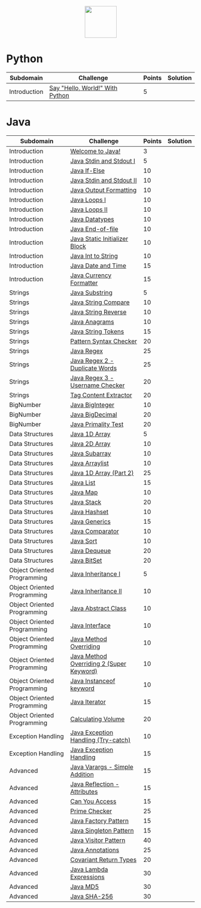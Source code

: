 <p align="center">
    <a href="https://www.hackerrank.com/RodneyShag">
        <img height=85 src="https://d3keuzeb2crhkn.cloudfront.net/hackerrank/assets/styleguide/logo_wordmark-f5c5eb61ab0a154c3ed9eda24d0b9e31.svg">
    </a>
    <br>
</p>

# Python
| Subdomain | Challenge  | Points | Solution |
|--- |--- |--- |--- |
| Introduction | [Say "Hello, World!" With Python](https://www.hackerrank.com/challenges/py-hello-world/problem) | 5 |   |



# Java

| Subdomain |  Challenge  | Points | Solution |
|--- |--- |--- |--- |
| Introduction | [Welcome to Java!](https://www.hackerrank.com/challenges/welcome-to-java) | 3 |
|         Introduction        | [Java Stdin and Stdout I](https://www.hackerrank.com/challenges/java-stdin-and-stdout-1)                                 |    5   |
|         Introduction        | [Java If-Else](https://www.hackerrank.com/challenges/java-if-else)                                                       |   10   |
|         Introduction        | [Java Stdin and Stdout II](https://www.hackerrank.com/challenges/java-stdin-stdout)                                      |   10   |
|         Introduction        | [Java Output Formatting](https://www.hackerrank.com/challenges/java-output-formatting)                                   |   10   | 
|         Introduction        | [Java Loops I](https://www.hackerrank.com/challenges/java-loops-i)                                                       |   10   |
|         Introduction        | [Java Loops II](https://www.hackerrank.com/challenges/java-loops)                                                        |   10   |
|         Introduction        | [Java Datatypes](https://www.hackerrank.com/challenges/java-datatypes)                                                   |   10   |
|         Introduction        | [Java End-of-file](https://www.hackerrank.com/challenges/java-end-of-file)                                               |   10   |
|         Introduction        | [Java Static Initializer Block](https://www.hackerrank.com/challenges/java-static-initializer-block)                     |   10   |
|         Introduction        | [Java Int to String](https://www.hackerrank.com/challenges/java-int-to-string)                                           |   10   |
|         Introduction        | [Java Date and Time](https://www.hackerrank.com/challenges/java-date-and-time)                                           |   15   |
|         Introduction        | [Java Currency Formatter](https://www.hackerrank.com/challenges/java-currency-formatter)                                 |   15   |
|           Strings           | [Java Substring](https://www.hackerrank.com/challenges/java-substring)                                                   |    5   |
|           Strings           | [Java String Compare](https://www.hackerrank.com/challenges/java-string-compare)                                         |   10   |
|           Strings           | [Java String Reverse](https://www.hackerrank.com/challenges/java-string-reverse)                                         |   10   |
|           Strings           | [Java Anagrams](https://www.hackerrank.com/challenges/java-anagrams)                                                     |   10   |
|           Strings           | [Java String Tokens](https://www.hackerrank.com/challenges/java-string-tokens)                                           |   15   |
|           Strings           | [Pattern Syntax Checker](https://www.hackerrank.com/challenges/pattern-syntax-checker)                                   |   20   |
|           Strings           | [Java Regex](https://www.hackerrank.com/challenges/java-regex)                                                           |   25   |
|           Strings           | [Java Regex 2 - Duplicate Words](https://www.hackerrank.com/challenges/duplicate-word)                                   |   25   |
|           Strings           | [Java Regex 3 - Username Checker](https://www.hackerrank.com/challenges/valid-username-checker)                          |   20   |
|           Strings           | [Tag Content Extractor](https://www.hackerrank.com/challenges/tag-content-extractor)                                     |   20   |
|          BigNumber          | [Java BigInteger](https://www.hackerrank.com/challenges/java-biginteger)                                                 |   10   |
|          BigNumber          | [Java BigDecimal](https://www.hackerrank.com/challenges/java-bigdecimal)                                                 |   20   |
|          BigNumber          | [Java Primality Test](https://www.hackerrank.com/challenges/java-primality-test)                                         |   20   |
|       Data Structures       | [Java 1D Array](https://www.hackerrank.com/challenges/java-1d-array-introduction)                                        |    5   |
|       Data Structures       | [Java 2D Array](https://www.hackerrank.com/challenges/java-2d-array)                                                     |   10   |
|       Data Structures       | [Java Subarray](https://www.hackerrank.com/challenges/java-negative-subarray)                                            |   10   |
|       Data Structures       | [Java Arraylist](https://www.hackerrank.com/challenges/java-arraylist)                                                   |   10   |
|       Data Structures       | [Java 1D Array (Part 2)](https://www.hackerrank.com/challenges/java-1d-array)                                            |   25   |
|       Data Structures       | [Java List](https://www.hackerrank.com/challenges/java-list)                                                             |   15   |
|       Data Structures       | [Java Map](https://www.hackerrank.com/challenges/phone-book)                                                             |   10   |
|       Data Structures       | [Java Stack](https://www.hackerrank.com/challenges/java-stack)                                                           |   20   |
|       Data Structures       | [Java Hashset](https://www.hackerrank.com/challenges/java-hashset)                                                       |   10   |
|       Data Structures       | [Java Generics](https://www.hackerrank.com/challenges/java-generics)                                                     |   15   |
|       Data Structures       | [Java Comparator](https://www.hackerrank.com/challenges/java-comparator)                                                 |   10   |
|       Data Structures       | [Java Sort](https://www.hackerrank.com/challenges/java-sort)                                                             |   10   |
|       Data Structures       | [Java Dequeue](https://www.hackerrank.com/challenges/java-dequeue)                                                       |   20   |
|       Data Structures       | [Java BitSet](https://www.hackerrank.com/challenges/java-bitset)                                                         |   20   |
| Object Oriented Programming | [Java Inheritance I](https://www.hackerrank.com/challenges/java-inheritance-1)                                           |    5   |
| Object Oriented Programming | [Java Inheritance II](https://www.hackerrank.com/challenges/java-inheritance-2)                                          |   10   |
| Object Oriented Programming | [Java Abstract Class](https://www.hackerrank.com/challenges/java-abstract-class)                                         |   10   |
| Object Oriented Programming | [Java Interface](https://www.hackerrank.com/challenges/java-interface)                                                   |   10   |
| Object Oriented Programming | [Java Method Overriding](https://www.hackerrank.com/challenges/java-method-overriding)                                   |   10   |
| Object Oriented Programming | [Java Method Overriding 2 (Super Keyword)](https://www.hackerrank.com/challenges/java-method-overriding-2-super-keyword) |   10   |
| Object Oriented Programming | [Java Instanceof keyword](https://www.hackerrank.com/challenges/java-instanceof-keyword)                                 |   10   |
| Object Oriented Programming | [Java Iterator](https://www.hackerrank.com/challenges/java-iterator)                                                     |   15   |
| Object Oriented Programming | [Calculating Volume](https://www.hackerrank.com/challenges/calculating-volume)                                           |   20   |
|      Exception Handling     | [Java Exception Handling (Try-catch)](https://www.hackerrank.com/challenges/java-exception-handling-try-catch)           |   10   |
|      Exception Handling     | [Java Exception Handling](https://www.hackerrank.com/challenges/java-exception-handling)                                 |   15   |
|           Advanced          | [Java Varargs - Simple Addition](https://www.hackerrank.com/challenges/simple-addition-varargs)                          |   15   |
|           Advanced          | [Java Reflection - Attributes](https://www.hackerrank.com/challenges/java-reflection-attributes)                         |   15   |
|           Advanced          | [Can You Access](https://www.hackerrank.com/challenges/can-you-access)                                                   |   15   |
|           Advanced          | [Prime Checker](https://www.hackerrank.com/challenges/prime-checker)                                                     |   25   |
|           Advanced          | [Java Factory Pattern](https://www.hackerrank.com/challenges/java-factory)                                               |   15   |
|           Advanced          | [Java Singleton Pattern](https://www.hackerrank.com/challenges/java-singleton)                                           |   15   |
|           Advanced          | [Java Visitor Pattern](https://www.hackerrank.com/challenges/java-vistor-pattern)                                        |   40   |
|           Advanced          | [Java Annotations](https://www.hackerrank.com/challenges/java-annotations)                                               |   25   |
|           Advanced          | [Covariant Return Types](https://www.hackerrank.com/challenges/java-covariance)                                          |   20   |
|           Advanced          | [Java Lambda Expressions](https://www.hackerrank.com/challenges/java-lambda-expressions)                                 |   30   |
|           Advanced          | [Java MD5](https://www.hackerrank.com/challenges/java-md5)                                                               |   30   |
|           Advanced          | [Java SHA-256](https://www.hackerrank.com/challenges/sha-256)                                                            |   30   |


